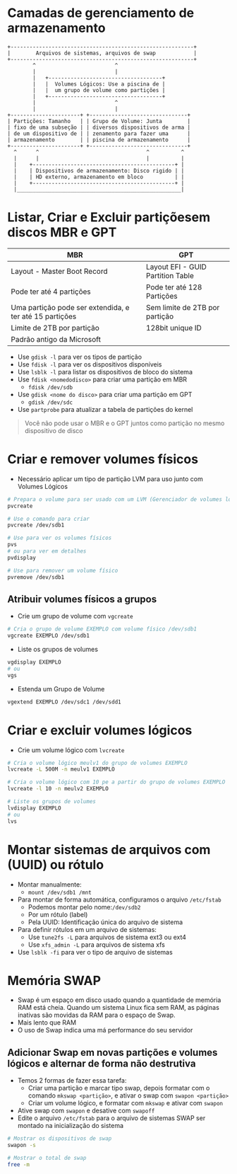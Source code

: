 # Camadas de gerenciamento de armazenamento

```
+----------------------------------------------------------+
|        Arquivos de sistemas, arquivos de swap            |
+----------------------------------------------------------+
        ^                         ^
        |                         |
        |   +------------------------------------+
        |   |  Volumes Lógicos: Use a piscina de |
        |   |  um grupo de volume como partições |
        |   +------------------------------------+
        |                         ^
        |                         |
+----------------------+ +-------------------------------+
| Partições: Tamanho   | | Grupo de Volume: Junta        |
| fixo de uma subseção | | diversos dispositivos de arma |
| de um dispositivo de | | zenamento para fazer uma      |
| armazenamento        | | piscina de armazenamento      |
+----------------------+ +-------------------------------+
  ^      ^                                  ^          ^
  |      |                                  |          |
  |    +---------------------------------------------+ |
  |    | Dispositivos de armazenamento: Disco rigido | |
  |    | HD externo, armazenamento em bloco          | |
  |    +---------------------------------------------+ |
  |____________________________________________________|
```

# Listar, Criar e Excluir partiçõesem discos MBR e GPT

| MBR | GPT |
| --- | --- |
| Layout - Master Boot Record | Layout EFI - GUID Partition Table |
| Pode ter até 4 partições | Pode ter até 128 Partições |
| Uma partição pode ser extendida, e ter até 15 partições | Sem limite de 2TB por partição |
| Limite de 2TB por partição | 128bit unique ID |
| Padrão antigo da Microsoft | |

* Use `gdisk -l` para ver os tipos de partição
* Use `fdisk -l` para ver os dispositivos disponíveis
* Use `lsblk -l` para listar os dispositivos de bloco do sistema
* Use `fdisk <nomedodisco>` para criar uma partição em MBR
  - `fdisk /dev/sdb`
* Use `gdisk <nome do disco>` para criar uma partição em GPT
  - `gdisk /dev/sdc`
* Use `partprobe` para atualizar a tabela de partições do kernel

> Você não pode usar o MBR e o GPT juntos como partição no mesmo dispositivo de disco

# Criar e remover volumes físicos

* Necessário aplicar um tipo de partição LVM para uso junto com Volumes Lógicos

```bash
# Prepara o volume para ser usado com um LVM (Gerenciador de volumes lógicos)
pvcreate

# Use o comando para criar
pvcreate /dev/sdb1

# Use para ver os volumes físicos 
pvs
# ou para ver em detalhes
pvdisplay

# Use para remover um volume físico
pvremove /dev/sdb1
```

## Atribuir volumes físicos a grupos

* Crie um grupo de volume com `vgcreate`

```bash
# Cria o grupo de volume EXEMPLO com volume físico /dev/sdb1
vgcreate EXEMPLO /dev/sdb1
```

* Liste os grupos de volumes

```bash
vgdisplay EXEMPLO
# ou
vgs
```

* Estenda um Grupo de Volume

```bash
vgextend EXEMPLO /dev/sdc1 /dev/sdd1
```

# Criar e excluir volumes lógicos

* Crie um volume lógico com `lvcreate`

```bash
# Cria o volume lógico meulv1 do grupo de volumes EXEMPLO
lvcreate -L 500M -n meulv1 EXEMPLO

# Cria o volume lógico com 10 pe a partir do grupo de volumes EXEMPLO
lvcreate -l 10 -n meulv2 EXEMPLO

# Liste os grupos de volumes
lvdisplay EXEMPLO
# ou
lvs
```

# Montar sistemas de arquivos com (UUID) ou rótulo

* Montar manualmente:
  - `mount /dev/sdb1 /mnt`
* Para montar de forma automática, configuramos o arquivo `/etc/fstab`
  - Podemos montar pelo nome:`/dev/sdb2`
  - Por um rótulo (label)
  - Pela UUID: Identificação única do arquivo de sistema
* Para definir rótulos em um arquivo de sistemas:
  - Use `tune2fs -L` para arquivos de sistema ext3 ou ext4 
  - Use `xfs_admin -L` para arquivos de sistema xfs
* Use `lsblk -fi` para ver o tipo de arquivo de sistemas

# Memória SWAP

* Swap é um espaço em disco usado quando a quantidade de memória RAM está cheia. Quando um sistema Linux fica sem RAM, as páginas inativas são movidas da RAM para o espaço de Swap.
* Mais lento que RAM
* O uso de Swap indica uma má performance do seu servidor

## Adicionar Swap em novas partições e volumes lógicos e alternar de forma não destrutiva

* Temos 2 formas de fazer essa tarefa:
  -  Criar uma partição e marcar tipo swap, depois formatar com o comando `mkswap <partição>`, e ativar o swap com `swapon <partição>`
  - Criar um volume lógico, e formatar com `mkswap` e ativar com `swapon`
* Ative swap com `swapon` e desative com `swapoff`
* Edite o arquivo `/etc/fstab` para o arquivo de sistemas SWAP ser montado na inicialização do sistema

```bash
# Mostrar os dispositivos de swap
swapon -s

# Mostrar o total de swap
free -m
```

